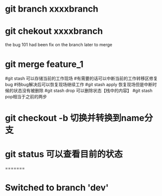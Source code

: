 #	git branch xxxxbranch
#   git chekout xxxxbranch

the bug 101 had been fix on the branch later to merge
#	git merge feature_1

#git stash 可以存储当前的工作现场
#有需要的话可以中断当前的工作转移区修复bug
#待bug解决后可以恢复现场继续工作
#git stash apply 恢复现场但是中断时候的状态没有被删除
#git stash drop 可以删除状态【栈中的内容】
#git stash pop相当于之前的两步


# git checkout -b <name> 切换并转换到name分支

# git status 可以查看目前的状态

=======
#	Switched to branch 'dev'




